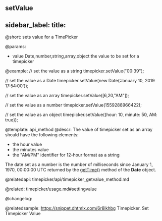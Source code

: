 setValue
---
sidebar_label: 
title: 
---          

@short: sets value for a TimePicker


@params:
- value 	Date,number,string,array,object		 the value to be set for a timepicker



@example:
// set the value as a string
timepicker.setValue("00:39");

// set the value as a Date
timepicker.setValue(new Date('January 10, 2019 17:54:00'));

// set the value as an array
timepicker.setValue([6,20,"AM"]);

// set the value as a number
timepicker.setValue(1559288966422);

// set the value as an object
timepicker.setValue({hour: 10, minute: 50, AM: true});


@template: api_method
@descr:
The value of timepicker set as an array should have the following elements:

- the hour value
- the minutes value
- the "AM/PM" identifier for 12-hour format as a string

The date set as a number is the number of milliseconds since January 1, 1970, 00:00:00 UTC returned by the [getTime()](https://developer.mozilla.org/en-US/docs/Web/JavaScript/Reference/Global_Objects/Date/getTime)
method of the **Date** object.


@relatedapi:
timepicker/api/timepicker_getvalue_method.md

@related: timepicker/usage.md#settingvalue

@changelog:

@relatedsample: https://snippet.dhtmlx.com/6r8lkhbg	Timepicker. Set Timepicker Value

